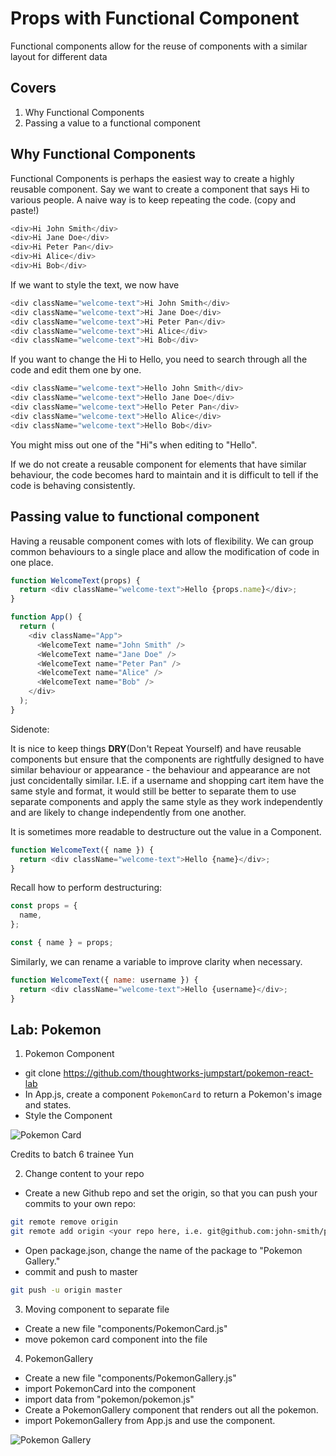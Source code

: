 # Props with Functional Component

Functional components allow for the reuse of components with a similar layout for different data

## Covers

1. Why Functional Components
2. Passing a value to a functional component

## Why Functional Components

Functional Components is perhaps the easiest way to create a highly reusable component.
Say we want to create a component that says Hi to various people.
A naive way is to keep repeating the code. (copy and paste!)

```javascript
<div>Hi John Smith</div>
<div>Hi Jane Doe</div>
<div>Hi Peter Pan</div>
<div>Hi Alice</div>
<div>Hi Bob</div>
```

If we want to style the text, we now have

```javascript
<div className="welcome-text">Hi John Smith</div>
<div className="welcome-text">Hi Jane Doe</div>
<div className="welcome-text">Hi Peter Pan</div>
<div className="welcome-text">Hi Alice</div>
<div className="welcome-text">Hi Bob</div>
```

If you want to change the Hi to Hello, you need to search through all the code and edit them one by one.

```javascript
<div className="welcome-text">Hello John Smith</div>
<div className="welcome-text">Hello Jane Doe</div>
<div className="welcome-text">Hello Peter Pan</div>
<div className="welcome-text">Hello Alice</div>
<div className="welcome-text">Hello Bob</div>
```

You might miss out one of the "Hi"s when editing to "Hello".

If we do not create a reusable component for elements that have similar behaviour, the code becomes hard to maintain and it is difficult to tell if the code is behaving consistently.

## Passing value to functional component

Having a reusable component comes with lots of flexibility.
We can group common behaviours to a single place and allow the modification of code in one place.

```javascript
function WelcomeText(props) {
  return <div className="welcome-text">Hello {props.name}</div>;
}

function App() {
  return (
    <div className="App">
      <WelcomeText name="John Smith" />
      <WelcomeText name="Jane Doe" />
      <WelcomeText name="Peter Pan" />
      <WelcomeText name="Alice" />
      <WelcomeText name="Bob" />
    </div>
  );
}
```

Sidenote:

It is nice to keep things **DRY**(Don't Repeat Yourself) and have reusable components but ensure that the components are rightfully designed to have similar behaviour or appearance - the behaviour and appearance are not just concidentally similar. I.E. if a username and shopping cart item have the same style and format, it would still be better to separate them to use separate components and apply the same style as they work independently and are likely to change independently from one another.

It is sometimes more readable to destructure out the value in a Component.

```javascript
function WelcomeText({ name }) {
  return <div className="welcome-text">Hello {name}</div>;
}
```

Recall how to perform destructuring:

```javascript
const props = {
  name,
};

const { name } = props;
```

Similarly, we can rename a variable to improve clarity when necessary.

```javascript
function WelcomeText({ name: username }) {
  return <div className="welcome-text">Hello {username}</div>;
}
```

## Lab: Pokemon

1. Pokemon Component

- git clone https://github.com/thoughtworks-jumpstart/pokemon-react-lab
- In App.js, create a component `PokemonCard` to return a Pokemon's image and states.
- Style the Component

![Pokemon Card](/_media/pokemonCard.png ":size=200")

Credits to batch 6 trainee Yun

2. Change content to your repo

- Create a new Github repo and set the origin, so that you can push your commits to your own repo:

```sh
git remote remove origin
git remote add origin <your repo here, i.e. git@github.com:john-smith/pokemon-gallery>
```

- Open package.json, change the name of the package to "Pokemon Gallery."
- commit and push to master

```sh
git push -u origin master
```

3. Moving component to separate file

- Create a new file "components/PokemonCard.js"
- move pokemon card component into the file

4. PokemonGallery

- Create a new file "components/PokemonGallery.js"
- import PokemonCard into the component
- import data from "pokemon/pokemon.js"
- Create a PokemonGallery component that renders out all the pokemon.
- import PokemonGallery from App.js and use the component.

![Pokemon Gallery](/_media/pokemonGalleryDemo.png ":size=600")
